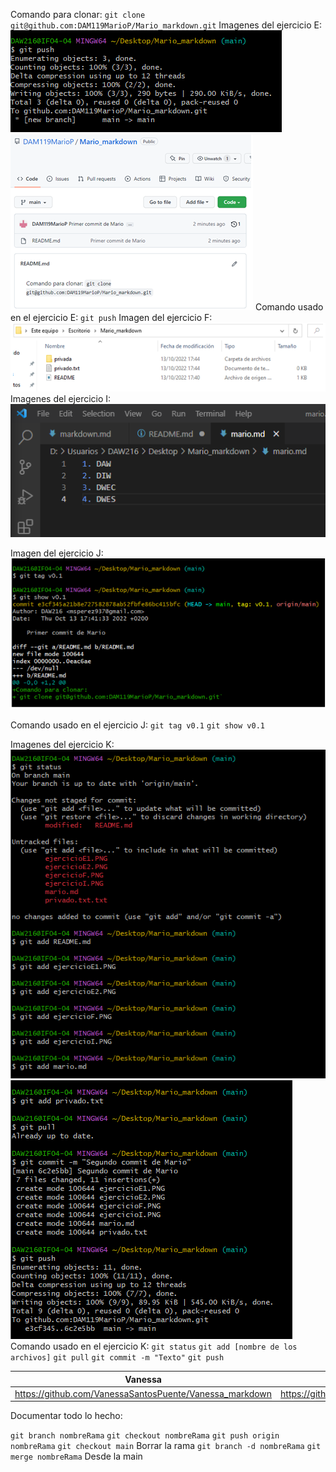 Comando para clonar:
`git clone git@github.com:DAM119MarioP/Mario_markdown.git`
Imagenes del ejercicio E:
![Primera captura](ejercicioE1.PNG)
![Segunda captura](ejercicioE2.PNG)
Comando usado en el ejercicio E:
`git push`
Imagen del ejercicio F:
![Captura Ejercicio F](ejercicioF.PNG)
Imagenes del ejercicio I:
![Captura Ejercicio I](ejercicioI.PNG)

Imagen del ejercicio J:
![Captura Ejercicio J](ejercicioJ.PNG)

Comando usado en el ejercicio J:
`git tag v0.1`
`git show v0.1`

Imagenes del ejercicio K:
![Captura Ejercicio K](ejercicioK.PNG)
![Captura Ejercicio K](ejercicioK2.PNG)
Comando usado en el ejercicio K:
`git status`
`git add [nombre de los archivos]`
`git pull`
`git commit -m "Texto"`
`git push`

| Vanessa | Luis |
| -------- | -------- |
| https://github.com/VanessaSantosPuente/Vanessa_markdown | https://github.com/DAW201/Luis_Concha_MARKDOWN |

Documentar todo lo hecho:

`git branch nombreRama`
`git checkout nombreRama`
`git push origin nombreRama` 
`git checkout main`
Borrar la rama
`git branch -d nombreRama`
`git merge nombreRama` Desde la main
 